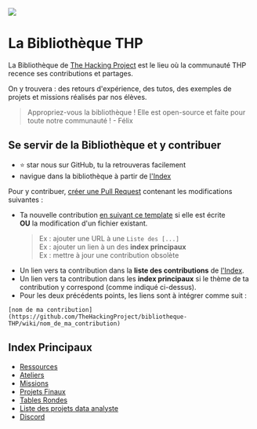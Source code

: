 ![](https://i.imgur.com/tCHyK8G.jpg)

# La Bibliothèque THP
La Bibliothèque de [The Hacking Project](https://www.thehackingproject.org/)  est le lieu où la communauté THP recence ses contributions et partages.

On y trouvera : des retours d'expérience, des tutos, des exemples de projets et missions réalisés par nos élèves.


> Appropriez-vous la bibliothèque ! Elle est open-source et faite pour toute notre communauté !
>                     - Félix
  
  
## Se servir de la Bibliothèque et y contribuer

- ⭐ star nous sur GitHub, tu la retrouveras facilement
- navigue dans la bibliothèque à partir de [l'Index](https://github.com/TheHackingProject/bibliotheque-THP#index)


Pour y contribuer, [créer une Pull Request](https://careerkarma.com/blog/git-pull-request/) contenant les modifications suivantes :

- Ta nouvelle contribution [en suivant ce template](https://github.com/TheHackingProject/bibliotheque-THP/wiki/modele_note) si elle est écrite  
  **OU** la modification d'un fichier existant. 
    > Ex : ajouter une URL à une `Liste des [...]`  
    > Ex : ajouter un lien à un des **index principaux**  
    > Ex : mettre à jour une contribution obsolète  
- Un lien vers ta contribution dans la **liste des contributions** de [l'Index](https://github.com/TheHackingProject/bibliotheque-THP#index). 
- Un lien vers ta contribution dans les **index principaux** si le thème de ta contribution y correspond (comme indiqué ci-dessus).
- Pour les deux précédents points, les liens sont à intégrer comme suit :
```
[nom de ma contribution](https://github.com/TheHackingProject/bibliotheque-THP/wiki/nom_de_ma_contribution)
``` 
  
  
## Index Principaux

- [Ressources]()
- [Ateliers]()
- [Missions]()
- [Projets Finaux]()
- [Tables Rondes](https://github.com/TheHackingProject/bibliotheque-THP/wiki/sommaire_tables_rondes)
- [Liste des projets data analyste](https://github.com/TheHackingProject/bibliotheque-THP/wiki/liste_projets_data_analyse)
- [Discord](https://github.com/TheHackingProject/bibliotheque-THP/wiki/sommaire_discord)


